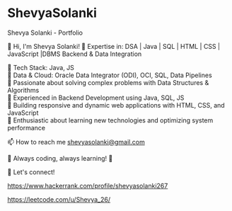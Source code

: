 # ShevyaSolanki
Shevya Solanki - Portfolio

👋 Hi, I'm Shevya Solanki!
🚀 Expertise in: DSA | Java | SQL | HTML | CSS | JavaScript |DBMS Backend & Data Integration

🔹 Tech Stack: Java, JS     
🔹 Data & Cloud: Oracle Data Integrator (ODI), OCI, SQL, Data Pipelines   
🔹 Passionate about solving complex problems with Data Structures & Algorithms   
🔹 Experienced in Backend Development using Java, SQL, JS   
🔹 Building responsive and dynamic web applications with HTML, CSS, and JavaScript   
🔹 Enthusiastic about learning new technologies and optimizing system performance   

📫 How to reach me shevyasolanki@gmail.com

📌 Always coding, always learning! 🚀

🔗 Let's connect! 

https://www.hackerrank.com/profile/shevyasolanki267

https://leetcode.com/u/Shevya_26/
